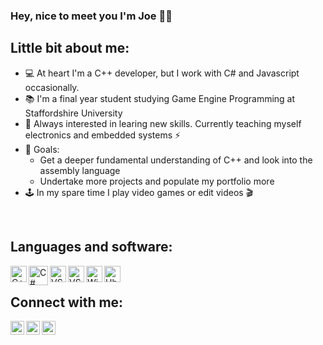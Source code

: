 ### Hey, nice to meet you I'm Joe 👋😊

## Little bit about me: 
- 💻 At heart I'm a C++ developer, but I work with C# and Javascript occasionally.
- 📚 I'm a final year student studying Game Engine Programming at Staffordshire University 
- 🧠 Always interested in learing new skills. Currently teaching myself electronics and embedded systems ⚡
- 🎯 Goals: 
    - Get a deeper fundamental understanding of C++ and look into the assembly language
    - Undertake more projects and populate my portfolio more
- 🕹 In my spare time I play video games or edit videos 🎬
<br>

## Languages and software:
<img align="left" alt="C++" width="26px" src="https://raw.githubusercontent.com/isocpp/logos/master/cpp_logo.png">
<img align="left" alt="C#" width="31px" src="https://www.cnjobs.dk/drupal/sites/default/files/2019-01/csharp-01.png">
<img align="left" alt="VSCode" width="26px" src="https://upload.wikimedia.org/wikipedia/commons/thumb/9/9a/Visual_Studio_Code_1.35_icon.svg/1200px-Visual_Studio_Code_1.35_icon.svg.png">
<img align="left" alt="VS" width="26px" src="https://www.jing.fm/clipimg/full/234-2348203_visual-studio-2019-icon.png">
<img align="left" alt="Windows" width="26px" src="https://upload.wikimedia.org/wikipedia/commons/thumb/e/ee/Windows_logo_%E2%80%93_2012_%28dark_blue%29.svg/480px-Windows_logo_%E2%80%93_2012_%28dark_blue%29.svg.png">
<img align="left" alt="Ubuntu" width="26px" src="https://cdn1.iconfinder.com/data/icons/system-shade-circles/512/ubuntu-512.png">
<br/>

## Connect with me:

[<img align="left" alt="Twitter" width="22px" src="https://www.wan-ifra.org/sites/default/files/imagecache/field_media_image_image_body/field_media_image_file/Twitter_logo_blue.png" />][twitter]
[<img align="left" alt="Linkedin" width="22px" src="https://lh3.googleusercontent.com/fqYJHtyzZzA4vacRzeJoB93QNvA5-mvR-8UB5oVLxdYDSTpfLp_KgYD4IqVGJUgFEJo" />][linkedin]
[<img align="left" alt="website" width="22px" src="https://img.icons8.com/all/500/domain.png" />][website]

[twitter]: https://twitter.com/JoeBevan_
[linkedin]: https://www.linkedin.com/in/joe-bevan-247764174/
[website]: https://joe-bevan.github.io/
